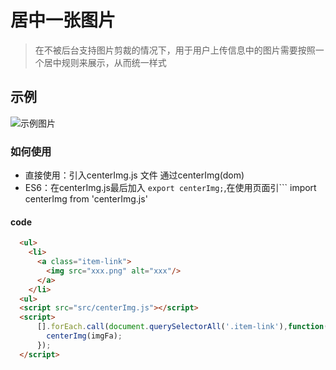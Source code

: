 # 居中一张图片
>在不被后台支持图片剪裁的情况下，用于用户上传信息中的图片需要按照一个居中规则来展示，从而统一样式

## 示例
![示例图片](http://img.ojutao.com/14913124889930e58e160-bba5-4d24-84bc-836e7da2c710bGw7DncADK.png)

### 如何使用
* 直接使用：引入centerImg.js 文件 通过centerImg(dom)
* ES6：在centerImg.js最后加入 ``` export centerImg; ```,在使用页面引``` import centerImg from 'centerImg.js'

#### code
``` HTML
  <ul>
    <li>
      <a class="item-link">
        <img src="xxx.png" alt="xxx"/>
      </a>
    </li>
  <ul> 
  <script src="src/centerImg.js"></script>
  <script>
      [].forEach.call(document.querySelectorAll('.item-link'),function(imgFa){
        centerImg(imgFa);
      });
  </script>
```
